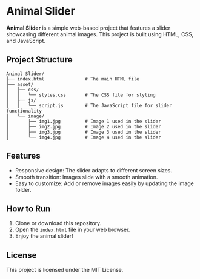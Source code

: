 # Animal Slider

**Animal Slider** is a simple web-based project that features a slider showcasing different animal images. This project is built using HTML, CSS, and JavaScript.

## Project Structure

```
Animal Slider/
├── index.html               # The main HTML file
├── asset/
│   ├── css/
│   │   └── styles.css       # The CSS file for styling
│   ├── js/
│   │   └── script.js        # The JavaScript file for slider functionality
│   └── image/
│       ├── img1.jpg         # Image 1 used in the slider
│       ├── img2.jpg         # Image 2 used in the slider
│       ├── img3.jpg         # Image 3 used in the slider
│       └── img4.jpg         # Image 4 used in the slider
```

## Features

- Responsive design: The slider adapts to different screen sizes.
- Smooth transition: Images slide with a smooth animation.
- Easy to customize: Add or remove images easily by updating the image folder.

## How to Run

1. Clone or download this repository.
2. Open the `index.html` file in your web browser.
3. Enjoy the animal slider!

## License

This project is licensed under the MIT License.
